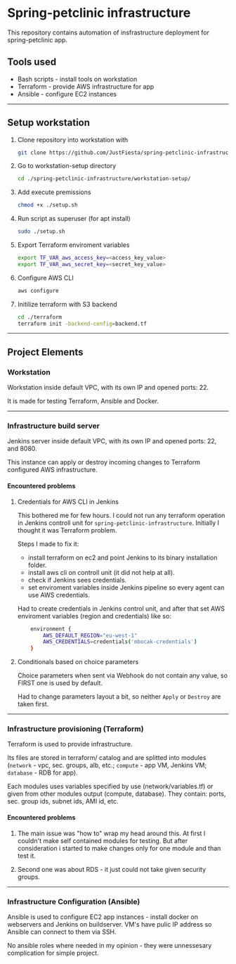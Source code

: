 # Spring-petclinic infrastructure

This repository contains automation of insfrastructure deployment for spring-petclinic app.

## Tools used

* Bash scripts - install tools on workstation
* Terraform - provide AWS infrastructure for app
* Ansible - configure EC2 instances

<hr>

## Setup workstation

1. Clone repository into workstation with

    ```bash
    git clone https://github.com/JustFiesta/spring-petclinic-infrastructure
    ```

2. Go to workstation-setup directory

    ```bash
    cd ./spring-petclinic-infrastructure/workstation-setup/
    ```

3. Add execute premissions

    ```bash
    chmod +x ./setup.sh
    ```

4. Run script as superuser (for apt install)

    ```bash
    sudo ./setup.sh
    ```

5. Export Terraform enviroment variables

    ```bash
    export TF_VAR_aws_access_key=<access_key_value>
    export TF_VAR_aws_secret_key=<secret_key_value>
    ```
    
6. Configure AWS CLI 

    ```bash
    aws configure
    ```

7. Initilize terraform with S3 backend

    ```bash
    cd ./terraform
    terraform init -backend-config=backend.tf
    ```

<hr>

## Project Elements

### Workstation

Workstation inside default VPC, with its own IP and opened ports: 22.

It is made for testing Terraform, Ansible and Docker.

<hr>

### Infrastructure build server

Jenkins server inside default VPC, with its own IP and opened ports: 22, and 8080.

This instance can apply or destroy incoming changes to Terraform configured AWS infrastructure.

#### Encountered problems

1. Credentials for AWS CLI in Jenkins

    This bothered me for few hours. I could not run any terraform operation in Jenkins controll unit for `spring-petclinic-infrastructure`. Initially I thought it was Terraform problem.

    Steps I made to fix it:

    * install terraform on ec2 and point Jenkins to its binary installation folder.
    * install aws cli on controll unit (it did not help at all).
    * check if Jenkins sees credentials.
    * set enviroment variables inside Jenkins pipeline so every agent can use AWS credentials.

    Had to create credentials in Jenkins control unit, and after that set AWS enviroment variables (region and credentials) like so:

    ```bash
        environment {
            AWS_DEFAULT_REGION="eu-west-1"
            AWS_CREDENTIALS=credentials('mbocak-credentials')
        }
    ```

2. Conditionals based on choice parameters

    Choice parameters when sent via Webhook do not contain any value, so FIRST one is used by default.

    Had to change parameters layout a bit, so neither `Apply` or `Destroy` are taken first.

<hr>

### Infrastructure provisioning (Terraform)

Terraform is used to provide infrastructure.

Its files are stored in terraform/ catalog and are splitted into modules (`network` - vpc, sec. groups, alb, etc.; `compute` - app VM, Jenkins VM; `database` - RDB for app).

Each modules uses variables specified by use (network/variables.tf) or given from other modules output (compute, database). They contain: ports, sec. group ids, subnet ids, AMI id, etc.

#### Encountered problems

1. The main issue was "how to" wrap my head around this. At first I couldn't make self contained modules for testing. But after consideration i started to make changes only for one module and than test it.

2. Second one was about RDS - it just could not take given security groups.

<hr>

### Infrastructure Configuration (Ansible)

Ansible is used to configure EC2 app instances - install docker on webservers and Jenkins on buildserver. VM's have pulic IP address so Ansible can connect to them via SSH.

No ansible roles where needed in my opinion - they were unnessesary complication for simple project.

